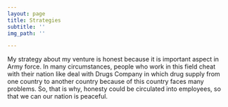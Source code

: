 ```yaml
---
layout: page
title: Strategies
subtitle: ''
img_path: ''

---
```

My strategy about my venture is honest because it is important aspect in Army force. In many circumstances, people who work in this field cheat with their nation like deal with Drugs Company in which drug supply from one country to another country because of this country faces many problems. So, that is why, honesty could be circulated into employees, so that we can our nation is peaceful.